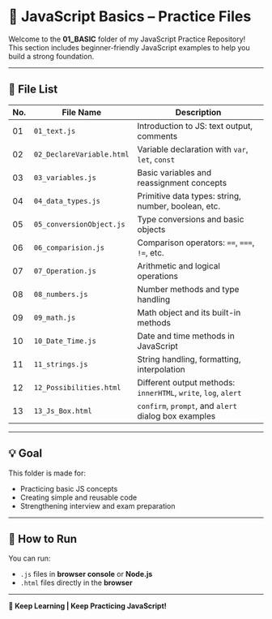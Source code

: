 # 📘 JavaScript Basics – Practice Files

Welcome to the **01_BASIC** folder of my JavaScript Practice Repository!  
This section includes beginner-friendly JavaScript examples to help you build a strong foundation.

---

## 📁 File List

| No. | File Name               | Description                                                    |
|-----|-------------------------|----------------------------------------------------------------|
| 01  | `01_text.js`            | Introduction to JS: text output, comments                     |
| 02  | `02_DeclareVariable.html` | Variable declaration with `var`, `let`, `const`            |
| 03  | `03_variables.js`       | Basic variables and reassignment concepts                     |
| 04  | `04_data_types.js`      | Primitive data types: string, number, boolean, etc.           |
| 05  | `05_conversionObject.js`| Type conversions and basic objects                            |
| 06  | `06_comparision.js`     | Comparison operators: `==`, `===`, `!=`, etc.                 |
| 07  | `07_Operation.js`       | Arithmetic and logical operations                             |
| 08  | `08_numbers.js`         | Number methods and type handling                              |
| 09  | `09_math.js`            | Math object and its built-in methods                          |
| 10  | `10_Date_Time.js`       | Date and time methods in JavaScript                           |
| 11  | `11_strings.js`         | String handling, formatting, interpolation                    |
| 12  | `12_Possibilities.html` | Different output methods: `innerHTML`, `write`, `log`, `alert`|
| 13  | `13_Js_Box.html`        | `confirm`, `prompt`, and `alert` dialog box examples          |

---

## 💡 Goal

This folder is made for:
- Practicing basic JS concepts
- Creating simple and reusable code
- Strengthening interview and exam preparation

---

## 🚀 How to Run

You can run:
- `.js` files in **browser console** or **Node.js**
- `.html` files directly in the **browser**

---

**🧠 Keep Learning | Keep Practicing JavaScript!**
